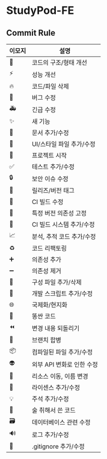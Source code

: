 # StudyPod-FE

## Commit Rule

| 이모지                      | 설명                      |
| --------------------------- | ------------------------- |
| :art:                       | 코드의 구조/형태 개선     |
| :zap:                       | 성능 개선                 |
| :fire:                      | 코드/파일 삭제            |
| :bug:                       | 버그 수정                 |
| :ambulance:                 | 긴급 수정                 |
| :sparkles:                  | 새 기능                   |
| :memo:                      | 문서 추가/수정            |
| :lipstick:                  | UI/스타일 파일 추가/수정  |
| :tada:                      | 프로젝트 시작             |
| :white_check_mark:          | 테스트 추가/수정          |
| :lock:                      | 보안 이슈 수정            |
| :bookmark:                  | 릴리즈/버전 태그          |
| :green_heart:               | CI 빌드 수정              |
| :pushpin:                   | 특정 버전 의존성 고정     |
| :construction_worker:       | CI 빌드 시스템 추가/수정  |
| :chart_with_upwards_trend:  | 분석, 추적 코드 추가/수정 |
| :recycle:                   | 코드 리팩토링             |
| :heavy_plus_sign:           | 의존성 추가               |
| :heavy_minus_sign:          | 의존성 제거               |
| :wrench:                    | 구성 파일 추가/삭제       |
| :hammer:                    | 개발 스크립트 추가/수정   |
| :globe_with_meridians:      | 국제화/현지화             |
| :poop:                      | 똥싼 코드                 |
| :rewind:                    | 변경 내용 되돌리기        |
| :twisted_rightwards_arrows: | 브랜치 합병               |
| :package:                   | 컴파일된 파일 추가/수정   |
| :alien:                     | 외부 API 변화로 인한 수정 |
| :truck:                     | 리소스 이동, 이름 변경    |
| :page_facing_up:            | 라이센스 추가/수정        |
| :bulb:                      | 주석 추가/수정            |
| :beers:                     | 술 취해서 쓴 코드         |
| :card_file_box:             | 데이터베이스 관련 수정    |
| :loud_sound:                | 로그 추가/수정            |
| :see_no_evil:               | .gitignore 추가/수정      |
